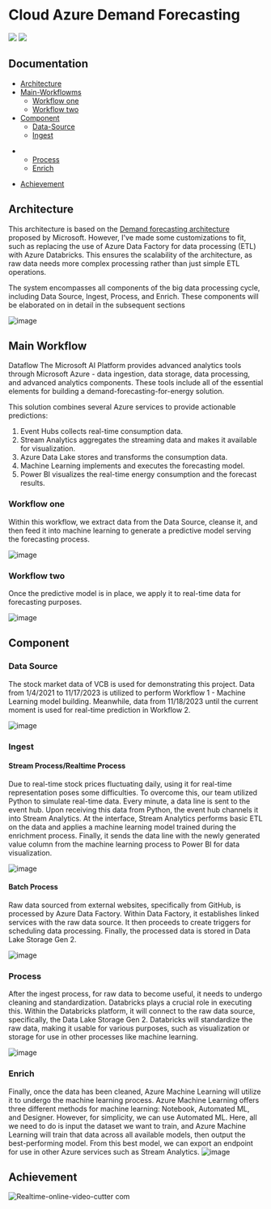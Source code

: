 # Cloud Azure Demand Forecasting
[![](https://img.shields.io/badge/Facebook-nguyenhoangtrung-blue)](https://www.facebook.com/nguyenhoangtrunghhh/)
[![](https://img.shields.io/badge/Gmail-nguyenhoangtrunghs%40gmail.com-red)](mailto:nguyenhoangtrunghs@gmail.com)


## Documentation

* [Architecture](#architecture)
* [Main-Workflowms](#main-workflows)
	- [Workflow one](#workflow-one)
	- [Workflow two](#workflow-two)
* [Component](#component)
	- [Data-Source](#data-source)
	- [Ingest](#ingest)
 - 	- [Process](#process)
	- [Enrich](#enrich)
 * [Achievement](#achievement)




## Architecture
This architecture is based on the [Demand forecasting architecture](https://learn.microsoft.com/en-us/azure/architecture/solution-ideas/articles/demand-forecasting) proposed by Microsoft. However, I've made some customizations to fit, such as replacing the use of Azure Data Factory for data processing (ETL) with Azure Databricks. This ensures the scalability of the architecture, as raw data needs more complex processing rather than just simple ETL operations.

The system encompasses all components of the big data processing cycle, including Data Source, Ingest, Process, and Enrich. These components will be elaborated on in detail in the subsequent sections

![image](https://github.com/NguyenHoangTrungII/cloud-demand-forecasting/assets/101980170/d32c3757-65f7-4442-99af-5c678b7f8c4f)


## Main Workflow
Dataflow
The Microsoft AI Platform provides advanced analytics tools through Microsoft Azure - data ingestion, data storage, data processing, and advanced analytics components. These tools include all of the essential elements for building a demand-forecasting-for-energy solution.

This solution combines several Azure services to provide actionable predictions:

1. Event Hubs collects real-time consumption data.
2. Stream Analytics aggregates the streaming data and makes it available for visualization.
3. Azure Data Lake stores and transforms the consumption data.
4. Machine Learning implements and executes the forecasting model.
5. Power BI visualizes the real-time energy consumption and the forecast results.
   
### Workflow one
Within this workflow, we extract data from the Data Source, cleanse it, and then feed it into machine learning to generate a predictive model serving the forecasting process.

![image](https://github.com/NguyenHoangTrungII/cloud-demand-forecasting/assets/101980170/410fb3ca-49e8-41d7-a445-60754fbf2abd)

### Workflow two
Once the predictive model is in place, we apply it to real-time data for forecasting purposes.

![image](https://github.com/NguyenHoangTrungII/cloud-demand-forecasting/assets/101980170/54e5cfac-525f-4fc0-a3bd-22178965d404)

## Component

### Data Source
The stock market data of VCB is used for demonstrating this project. Data from 1/4/2021 to 11/17/2023 is utilized to perform Workflow 1 - Machine Learning model building. Meanwhile, data from 11/18/2023 until the current moment is used for real-time prediction in Workflow 2.

![image](https://github.com/NguyenHoangTrungII/cloud-demand-forecasting/assets/101980170/c847db70-b17c-438e-8245-d23cc1a0b315)


### Ingest 
#### Stream Process/Realtime Process
Due to real-time stock prices fluctuating daily, using it for real-time representation poses some difficulties. To overcome this, our team utilized Python to simulate real-time data. Every minute, a data line is sent to the event hub. Upon receiving this data from Python, the event hub channels it into Stream Analytics. At the interface, Stream Analytics performs basic ETL on the data and applies a machine learning model trained during the enrichment process. Finally, it sends the data line with the newly generated value column from the machine learning process to Power BI for data visualization.

![image](https://github.com/NguyenHoangTrungII/cloud-demand-forecasting/assets/101980170/00c767c2-d94a-4462-90ea-6b5ee130be5a)

#### Batch Process
Raw data sourced from external websites, specifically from GitHub, is processed by Azure Data Factory. Within Data Factory, it establishes linked services with the raw data source. It then proceeds to create triggers for scheduling data processing. Finally, the processed data is stored in Data Lake Storage Gen 2.

![image](https://github.com/NguyenHoangTrungII/cloud-demand-forecasting/assets/101980170/1022d72e-1586-46fc-970a-d3d874c5944c)

### Process
After the ingest process, for raw data to become useful, it needs to undergo cleaning and standardization. Databricks plays a crucial role in executing this. Within the Databricks platform, it will connect to the raw data source, specifically, the Data Lake Storage Gen 2. Databricks will standardize the raw data, making it usable for various purposes, such as visualization or storage for use in other processes like machine learning.

![image](https://github.com/NguyenHoangTrungII/cloud-demand-forecasting/assets/101980170/a6c37a2a-2272-49d4-bce0-36d66304e36d)

### Enrich
Finally, once the data has been cleaned, Azure Machine Learning will utilize it to undergo the machine learning process. Azure Machine Learning offers three different methods for machine learning: Notebook, Automated ML, and Designer. However, for simplicity, we can use Automated ML. Here, all we need to do is input the dataset we want to train, and Azure Machine Learning will train that data across all available models, then output the best-performing model. From this best model, we can export an endpoint for use in other Azure services such as Stream Analytics.
![image](https://github.com/NguyenHoangTrungII/cloud-demand-forecasting/assets/101980170/bb66fab4-c27a-43e2-a706-98a165f346cb)

## Achievement  

![Realtime-_online-video-cutter com_](https://github.com/NguyenHoangTrungII/cloud-demand-forecasting/assets/101980170/2074dbe3-0b12-4f04-835c-7a07ae186a1d)
